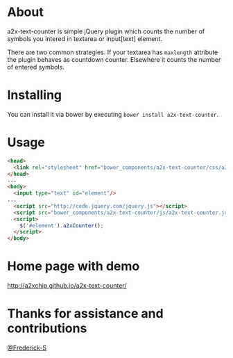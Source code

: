 # About

a2x-text-counter is simple jQuery plugin which counts the number of symbols you intered in textarea or input[text] element.

There are two common strategies. If your textarea has `maxlength` attribute the plugin behaves as countdown counter. Elsewhere it counts the number of entered symbols.

# Installing

You can install it via bower by executing `bower install a2x-text-counter`.

# Usage
```html
<head>
  <link rel="stylesheet" href="bower_components/a2x-text-counter/css/a2x-text-counter.jquery.plugin.css"/>
</head>
...
<body>
  <input type="text" id="element"/>
...
  <script src="http://code.jquery.com/jquery.js"></script>
  <script src="bower_components/a2x-text-counter/js/a2x-text-counter.jquery.plugin.js"></script>
  <script>
    $('#element').a2xCounter();
  </script>
</body>
```
# Home page with demo

http://a2xchip.github.io/a2x-text-counter/

# Thanks for assistance and contributions

[@Frederick-S](https://github.com/Frederick-S)
